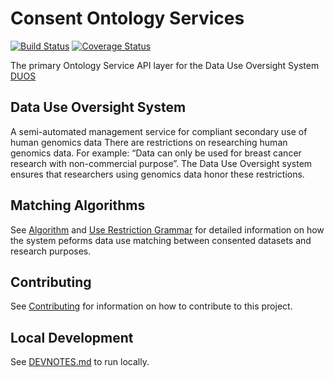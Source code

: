 # Consent Ontology Services

[![Build Status](https://circleci.com/gh/DataBiosphere/consent-ontology.svg?style=svg)](https://circleci.com/gh/DataBiosphere/consent-ontology)
[![Coverage Status](https://coveralls.io/repos/github/DataBiosphere/consent-ontology/badge.svg?branch=develop)](https://coveralls.io/github/DataBiosphere/consent-ontology?branch=develop)

The primary Ontology Service API layer for the Data Use Oversight System [DUOS](https://github.com/databiosphere/duos-ui)

## Data Use Oversight System

A semi-automated management service for compliant secondary use of human genomics data
There are restrictions on researching human genomics data. For example: “Data can only be used for breast cancer research with non-commercial purpose”.
The Data Use Oversight system ensures that researchers using genomics data honor these restrictions.

## Matching Algorithms

See [Algorithm](docs/Algorithms.md) and [Use Restriction Grammar](docs/UseRestrictionGrammar.md) for detailed information on how the system 
peforms data use matching between consented datasets and research purposes.

## Contributing

See [Contributing](docs/CONTRIBUTING.md) for information on how to 
contribute to this project. 

## Local Development
See [DEVNOTES.md](docs/DEVNOTES.md) to run locally.

